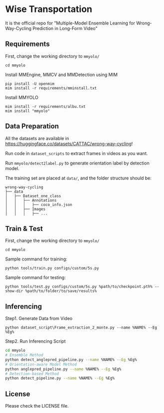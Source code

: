 # Wise Transportation

It is the official repo for "Multiple-Model Ensemble Learning for Wrong-Way-Cycling Prediction
in Long-Form Video"

## Requirements
First, change the working directory to ``mmyolo/``
```
cd mmyolo
```
Install MMEngine, MMCV and MMDetection using MIM
```shell
pip install -U openmim
mim install -r requirements/mminstall.txt
```
Install MMYOLO
```shell 
mim install -r requirements/albu.txt
mim install "mmyolo"
```

## Data Preparation
All the datasets are available in https://huggingface.co/datasets/CATTAC/wrong-way-cycling!

Run code in ``dataset_scripts`` to extract frames in videos as you want.  

Run ``mmyolo/detect2label.py`` to generate orientation label by detection model.

The training set are placed at ``data/``, and the folder structure should be:
```
wrong-way-cycling
├── data
│   ├── Dataset_one_class
│   │   ├── Annotations
│   │   │   ├── coco_info.json
│   │   ├── Images
│   │   │   ├── ...
```

## Train & Test
First, change the working directory to ``mmyolo/``
```
cd mmyolo
```
Sample command for training:
```shell
python tools/train.py configs/custom/5s.py
```

Sample command for testing:
```shell
python tools/test.py configs/custom/5s.py %path/to/checkpoint.pth% --show-dir %path/to/folder/to/save/results%
```

## Inferencing
Step1. Generate Data from Video
```
python dataset_script\Frame_extraction_2_monte.py --name %NAME% --Eg %Eg%
```

Step2. Run Inferencing Script
```bash
cd mmyolo
# Ensemble Method
python detect_anglepred_pipeline.py --name %NAME% --Eg %Eg%
# Orientation-aware Model Method
python anglepred_pipeline.py --name %NAME% --Eg %Eg%
# Detection-based Method 
python detect_pipeline.py --name %NAME% --Eg %Eg%
```

## License

Please check the LICENSE file.
